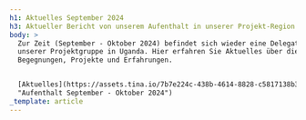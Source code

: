 ```yaml
---
h1: Aktuelles September 2024
h3: Aktueller Bericht von unserem Aufenthalt in unserer Projekt-Region in Uganda
body: >
  Zur Zeit (September - Oktober 2024) befindet sich wieder eine Delegation
  unserer Projektgruppe in Uganda. Hier erfahren Sie Aktuelles über die
  Begegnungen, Projekte und Erfahrungen.


  [Aktuelles](https://assets.tina.io/7b7e224c-438b-4614-8828-c5817138b3f8/September%202024.pdf
  "Aufenthalt September - Oktober 2024")
_template: article
---
```


